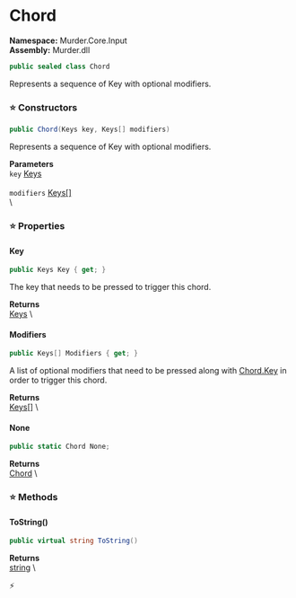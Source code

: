 # Chord

**Namespace:** Murder.Core.Input \
**Assembly:** Murder.dll

```csharp
public sealed class Chord
```

Represents a sequence of Key with optional modifiers.

### ⭐ Constructors
```csharp
public Chord(Keys key, Keys[] modifiers)
```

Represents a sequence of Key with optional modifiers.

**Parameters** \
`key` [Keys](https://docs.monogame.net/api/Microsoft.Xna.Framework.Input.Keys.html) \
\
`modifiers` [Keys[]](https://docs.monogame.net/api/Microsoft.Xna.Framework.Input.Keys.html) \
\

### ⭐ Properties
#### Key
```csharp
public Keys Key { get; }
```

The key that needs to be pressed to trigger this chord.

**Returns** \
[Keys](https://docs.monogame.net/api/Microsoft.Xna.Framework.Input.Keys.html) \
#### Modifiers
```csharp
public Keys[] Modifiers { get; }
```

A list of optional modifiers that need to be pressed along with [Chord.Key](../../../Murder/Core/Input/Chord.html#key) in order to trigger this chord.

**Returns** \
[Keys[]](https://docs.monogame.net/api/Microsoft.Xna.Framework.Input.Keys.html) \
#### None
```csharp
public static Chord None;
```

**Returns** \
[Chord](../../../Murder/Core/Input/Chord.html) \
### ⭐ Methods
#### ToString()
```csharp
public virtual string ToString()
```

**Returns** \
[string](https://learn.microsoft.com/en-us/dotnet/api/System.String?view=net-7.0) \



⚡